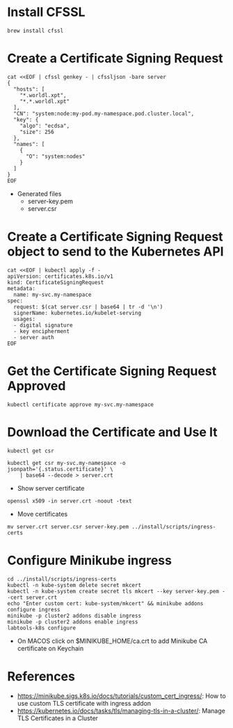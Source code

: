 # Install CFSSL
```shell
brew install cfssl
```

# Create a Certificate Signing Request

```shell
cat <<EOF | cfssl genkey - | cfssljson -bare server
{
  "hosts": [
    "*.worldl.xpt",
    "*.*.worldl.xpt"
  ],
  "CN": "system:node:my-pod.my-namespace.pod.cluster.local",
  "key": {
    "algo": "ecdsa",
    "size": 256
  },
  "names": [
    {
      "O": "system:nodes"
    }
  ]
}
EOF
```
   * Generated files
      * server-key.pem
      * server.csr

# Create a Certificate Signing Request object to send to the Kubernetes API
```shell
cat <<EOF | kubectl apply -f -
apiVersion: certificates.k8s.io/v1
kind: CertificateSigningRequest
metadata:
  name: my-svc.my-namespace
spec:
  request: $(cat server.csr | base64 | tr -d '\n')
  signerName: kubernetes.io/kubelet-serving
  usages:
  - digital signature
  - key encipherment
  - server auth
EOF
```

# Get the Certificate Signing Request Approved
```shell
kubectl certificate approve my-svc.my-namespace
```

# Download the Certificate and Use It
```shell
kubectl get csr
```

```shell
kubectl get csr my-svc.my-namespace -o jsonpath='{.status.certificate}' \
    | base64 --decode > server.crt
```

   * Show server certificate
```shell
openssl x509 -in server.crt -noout -text
```

   * Move certificates
```shell
mv server.crt server.csr server-key.pem ../install/scripts/ingress-certs
```

# Configure Minikube ingress 
```shell
cd ../install/scripts/ingress-certs
kubectl -n kube-system delete secret mkcert
kubectl -n kube-system create secret tls mkcert --key server-key.pem --cert server.crt
echo "Enter custom cert: kube-system/mkcert" && minikube addons configure ingress
minikube -p cluster2 addons disable ingress
minikube -p cluster2 addons enable ingress
labtools-k8s configure
```
  * On MACOS click on $MINIKUBE_HOME/ca.crt to add Minikube CA certificate on Keychain

# References
   * https://minikube.sigs.k8s.io/docs/tutorials/custom_cert_ingress/: How to use custom TLS certificate with ingress addon
   * https://kubernetes.io/docs/tasks/tls/managing-tls-in-a-cluster/: Manage TLS Certificates in a Cluster

